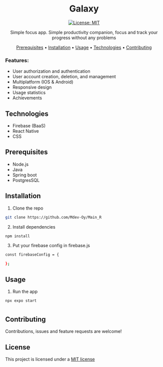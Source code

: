 <h1 align = "center"> Galaxy </h1>
<div align = "center">

[![License: MIT](https://img.shields.io/badge/License-MIT-white.svg)](https://opensource.org/licenses/MIT)

</div>
<p align = "center"> Simple focus app. Simple productivity companion, focus and track your progress without any problems </p>

<p align = "center">
  <a href="#prerequisites">Prerequisites</a> •
  <a href="#installation">Installation</a> •
  <a href="#usage">Usage</a> •
  <a href="#technologies">Technologies</a> •
  <a href="#contributing">Contributing</a>
</p>

<div align = "center">


</div>


### Features:
-  User authorization and authentication
-  User account creation, deletion, and management
-  Multiplatform (IOS & Android)
-  Responsive design
-  Usage statistics
-  Achievements

## Technologies
- Firebase (BaaS)
- React Native
- CSS



## Prerequisites
- Node.js 
- Java
- Spring boot
- PostgresSQL


## Installation
1. Clone the repo
```sh
git clone https://github.com/Mdev-Oy/Main_R
```
2. Install dependencies
```sh
npm install
```
3. Put your firebase config in firebase.js 
```sh
const firebaseConfig = {

};
```



## Usage
1. Run the app
```sh
npx expo start
```




#


## Contributing
Contributions, issues and feature requests are welcome!

## License
This project is licensed under a [MIT license](https://opensource.org/licenses/MIT)
